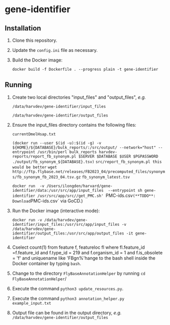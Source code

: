 # gene-identifier
## Installation
1. Clone this repository.
2. Update the `config.ini` file as necessary.
2. Build the Docker image:

    `docker build -f Dockerfile . --progress plain -t gene-identifier`

## Running
1. Create two local directories "input_files" and "output_files", _e.g._

    `/data/harvdev/gene-identifier/input_files`

    `/data/harvdev/gene-identifier/output_files`

2. Ensure the input_files directory contains the following files:


    `currentDmelHsap.txt`

    `(docker run --user $(id -u):$(id -g) -v ${HOME}/${DATABASE}/bulk_reports/:/src/output/ --network="host" --entrypoint /usr/bin/perl bulk_reports harvdev-reports/report_fb_synonym.pl $SERVER $DATABASE $USER $PGPASSWORD ./output/fb_synonym_${DATABASE}.tsv)`
    `src/report_fb_synonym.pl this would be better`
    `wget http://ftp.flybase.net/releases/FB2023_04/precomputed_files/synonyms/fb_synonym_fb_2023_04.tsv.gz`
    `fb_synonym_latest.tsv`  

    `docker run  -v /Users/ilongden/harvard/gene-identifier/data:/usr/src/app/input_files  --entrypoint sh gene-identifier /usr/src/app/src//get_PMC.sh'
    `PMC-ids.csv` (**TODO**: Download `PMC-ids.csv` via GoCD.)

3. Run the Docker image (interactive mode):

    `docker run -v /data/harvdev/gene-identifier/input_files:/usr/src/app/input_files -v /data/harvdev/gene-identifier/output_files:/usr/src/app/output_files -it gene-identifier`

4. Cselect count(1) from feature f, featureloc fl where fl.feature_id =f.feature_id and f.type_id = 219 and f.organism_id = 1 and f.is_obsolete = 'f' and uniquename like 'FBgn%'hange to the bash shell inside the Docker container by typing `bash`.

5. Change to the directory `FlyBaseAnnotationHelper` by running `cd FlyBaseAnnotationHelper`/

6. Execute the command `python3 update_resources.py`.

7. Execute the command `python3 annotation_helper.py example_input.txt`

8. Output file can be found in the output directory, _e.g._ `/data/harvdev/gene-identifier/output_files`